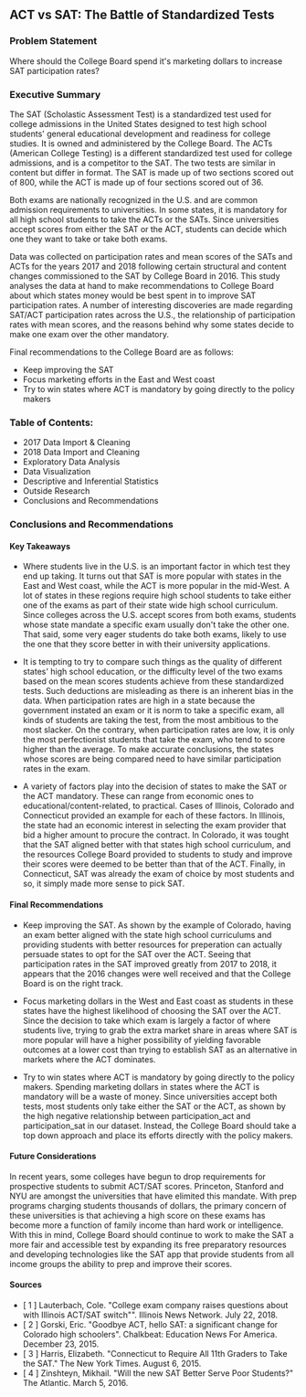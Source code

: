 ## ACT vs SAT: The Battle of Standardized Tests

### Problem Statement 

Where should the College Board spend it's marketing dollars to increase SAT participation rates?

### Executive Summary

The SAT (Scholastic Assessment Test) is a standardized test used for college admissions in the United States designed to test high school students' general educational development and readiness for college studies. It is owned and administered by the College Board. The ACTs (American College Testing) is a different standardized test used for college admissions, and is a competitor to the SAT. The two tests are similar in content but differ in format. The SAT is made up of two sections scored out of 800, while the ACT is made up of four sections scored out of 36.

Both exams are nationally recognized in the U.S. and are common admission requirements to universities. In some states, it is mandatory for all high school students to take the ACTs or the SATs. Since universities accept scores from either the SAT or the ACT, students can decide which one they want to take or take both exams.

Data was collected on participation rates and mean scores of the SATs and ACTs for the years 2017 and 2018 following certain structural and content changes commissioned to the SAT by College Board in 2016. This study analyses the data at hand to make recommendations to College Board about which states money would be best spent in to improve SAT participation rates. A number of interesting discoveries are made regarding SAT/ACT participation rates across the U.S., the relationship of participation rates with mean scores, and the reasons behind why some states decide to make one exam over the other mandatory.

Final recommendations to the College Board are as follows:
- Keep improving the SAT
- Focus marketing efforts in the East and West coast
- Try to win states where ACT is mandatory by going directly to the policy makers

### Table of Contents:
- 2017 Data Import & Cleaning
- 2018 Data Import and Cleaning
- Exploratory Data Analysis
- Data Visualization
- Descriptive and Inferential Statistics
- Outside Research
- Conclusions and Recommendations

### Conclusions and Recommendations

#### Key Takeaways

- Where students live in the U.S. is an important factor in which test they end up taking. It turns out that SAT is more popular with states in the East and West coast, while the ACT is more popular in the mid-West. A lot of states in these regions require high school students to take either one of the exams as part of their state wide high school curriculum. Since colleges across the U.S. accept scores from both exams, students whose state mandate a specific exam usually don't take the other one. That said, some very eager students do take both exams, likely to use the one that they score better in with their university applications.

- It is tempting to try to compare such things as the quality of different states' high school education, or the difficulty level of the two exams based on the mean scores students achieve from these standardized tests. Such deductions are misleading as there is an inherent bias in the data. When participation rates are high in a state because the government instated an exam or it is norm to take a specific exam, all kinds of students are taking the test, from the most ambitious to the most slacker. On the contrary, when participation rates are low, it is only the most perfectionist students that take the exam, who tend to score higher than the average. To make accurate conclusions, the states whose scores are being compared need to have similar participation rates in the exam.

- A variety of factors play into the decision of states to make the SAT or the ACT mandatory. These can range from economic ones to educational/content-related, to practical. Cases of Illinois, Colorado and Connecticut provided an example for each of these factors. In Illinois, the state had an economic interest in selecting the exam provider that bid a higher amount to procure the contract. In Colorado, it was tought that the SAT aligned better with that states high school curriculum, and the resources College Board provided to students to study and improve their scores were deemed to be better than that of the ACT. Finally, in Connecticut, SAT was already the exam of choice by most students and so, it simply made more sense to pick SAT.

#### Final Recommendations
- Keep improving the SAT. As shown by the example of Colorado, having an exam better aligned with the state high school curriculums and providing students with better resources for preperation can actually persuade states to opt for the SAT over the ACT. Seeing that participation rates in the SAT improved greatly from 2017 to 2018, it appears that the 2016 changes were well received and that the College Board is on the right track.

- Focus marketing dollars in the West and East coast as students in these states have the highest likelihood of choosing the SAT over the ACT. Since the decision to take which exam is largely a factor of where students live, trying to grab the extra market share in areas where SAT is more popular will have a higher possibility of yielding favorable outcomes at a lower cost than trying to establish SAT as an alternative in markets where the ACT dominates.

- Try to win states where ACT is mandatory by going directly to the policy makers. Spending marketing dollars in states where the ACT is mandatory will be a waste of money. Since universities accept both tests, most students only take either the SAT or the ACT, as shown by the high negative relationship between participation_act and participation_sat in our dataset. Instead, the College Board should take a top down approach and place its efforts directly with the policy makers.

#### Future Considerations

In recent years, some colleges have begun to drop requirements for prospective students to submit ACT/SAT scores. Princeton, Stanford and NYU are amongst the universities that have elimited this mandate.
With prep programs charging students thousands of dollars, the primary concern of these universities is that achieving a high score on these exams has become more a function of family income than hard work or intelligence.
With this in mind, College Board should continue to work to make the SAT a more fair and accessible test by expanding its free preparatory resources and developing technologies like the SAT app that provide students from all income groups the ability to prep and improve their scores.

#### Sources
- [ 1 ] Lauterbach, Cole. "College exam company raises questions about with Illinois ACT/SAT switch"". Illinois News Network. July 22, 2018.
- [ 2 ] Gorski, Eric. "Goodbye ACT, hello SAT: a significant change for Colorado high schoolers". Chalkbeat: Education News For America. December 23, 2015.
- [ 3 ] Harris, Elizabeth. "Connecticut to Require All 11th Graders to Take the SAT." The New York Times. August 6, 2015.
- [ 4 ] Zinshteyn, Mikhail. "Will the new SAT Better Serve Poor Students?" The Atlantic. March 5, 2016.
